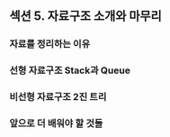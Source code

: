 ## 섹션 5. 자료구조 소개와 마무리

### 자료를 정리하는 이유

### 선형 자료구조 Stack과 Queue

### 비선형 자료구조 2진 트리

### 앞으로 더 배워야 할 것들
